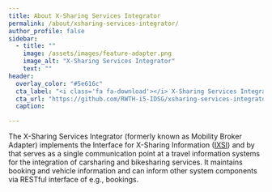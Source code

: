```yaml
---
title: About X-Sharing Services Integrator  
permalink: /about/xsharing-services-integrator/
author_profile: false
sidebar:
  - title: ""
    image: /assets/images/feature-adapter.png
    image_alt: "X-Sharing Services Integrator"
    text: ""
header:
  overlay_color: "#5e616c"
  cta_label: "<i class='fa fa-download'></i> X-Sharing Services Integrator Github Repository"
  cta_url: "https://github.com/RWTH-i5-IDSG/xsharing-services-integrator"
  caption:

---
```


The X-Sharing Services Integrator (formerly known as Mobility Broker Adapter) implements the Interface for X-Sharing Information ([IXSI](/about/ixsi)) and by that serves as a single communication point at a travel information systems for the integration of carsharing and bikesharing services. It maintains booking and vehicle information and can inform other system components via RESTful interface of e.g., bookings.


